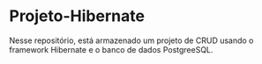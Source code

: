 # Projeto-Hibernate
Nesse repositório, está armazenado um projeto de CRUD usando o framework Hibernate e o banco de dados PostgreeSQL.
